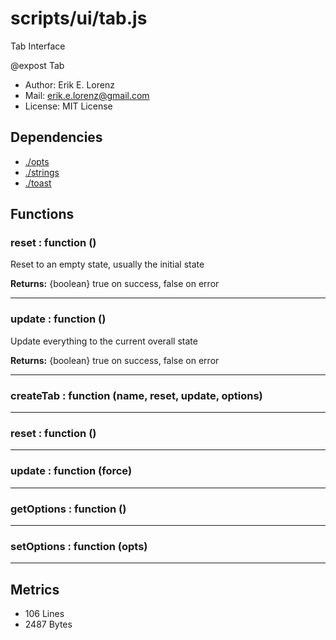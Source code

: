 # scripts/ui/tab.js


Tab Interface

@expost Tab
* Author: Erik E. Lorenz 
* Mail: <erik.e.lorenz@gmail.com>
* License: MIT License


## Dependencies

* <a href="./opts.html">./opts</a>
* <a href="./strings.html">./strings</a>
* <a href="./toast.html">./toast</a>

## Functions

###       reset : function ()
Reset to an empty state, usually the initial state


**Returns:** {boolean} true on success, false on error

---


###       update : function ()
Update everything to the current overall state


**Returns:** {boolean} true on success, false on error

---


###     createTab : function (name, reset, update, options)

---

###         reset : function ()

---

###         update : function (force)

---

###         getOptions : function ()

---

###         setOptions : function (opts)

---

## Metrics

* 106 Lines
* 2487 Bytes

